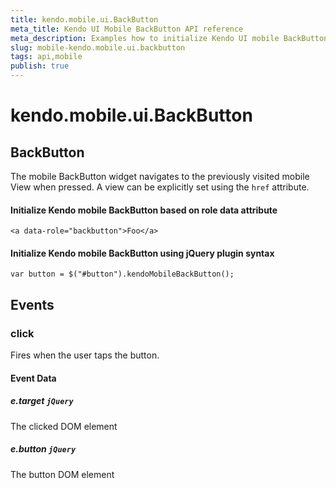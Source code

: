 ```yaml
---
title: kendo.mobile.ui.BackButton
meta_title: Kendo UI Mobile BackButton API reference
meta_description: Examples how to initialize Kendo UI mobile BackButton based on role data attribute and using jQuery plugin syntax.
slug: mobile-kendo.mobile.ui.backbutton
tags: api,mobile
publish: true
---
```


# kendo.mobile.ui.BackButton

## BackButton

The mobile BackButton widget navigates to the previously visited mobile View when pressed. A view can be explicitly set using the `href` attribute.

#### Initialize Kendo mobile BackButton based on role data attribute

    <a data-role="backbutton">Foo</a>

#### Initialize Kendo mobile BackButton using jQuery plugin syntax

    var button = $("#button").kendoMobileBackButton();

## Events

### click

Fires when the user taps the button.

#### Event Data

##### e.target `jQuery`

The clicked DOM element

##### e.button `jQuery`

The button DOM element
